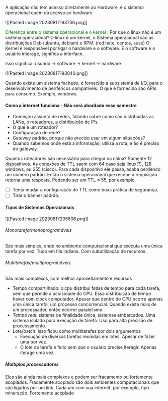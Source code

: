 
A aplicação não tem acesso diretamente ao Hardware, é o sistema operacional quem dá acesso ao hardware.

![[Pasted image 20230817193706.png]]

<font color='green'> Diferença entre o sistema operacional e o kernel </font>: Por que o linux não é um sistema operacional?  O linux é um kernel, o Sistema operacional são as distribuições Deb (ubuntu, debiam) e RPM. (red hate, centos, suse)
O Kernel é responsável por ligar o hardware e o software. E o software é o usuário interage, significa a interface. 

Isso significa: usuário -> software -> kernel -> hardware

![[Pasted image 20230817193040.png]]


Quando existe um sistema fechado, é fornecido a subsistema de I/O, para o desenvolvimento de periféricos compatíveis. O que é fornecido são APIs para consumo. Exemplo, windows. 

####  Como a internet funciona - Não será abordado esse semestre

* Começou assunto de redes, falando sobre como são distribuidas as LANs, o roteadores, a distribuição de IPs. 
* O que é um roteador?
* Configuração de rede?
* Gateway padrão, porque não preciso usar em algum situações?
* Quando sabemos onde está a informação, utiliza a rota, e ão é preciso do gateway.


Quantos roteadores são necessário para chegar na china? Somente 12 dispositivos. 
As conexões de TTL saem com 64 caso seja linux(?), 128 windows, ou 255 (cisco). Para cada dispositivo ele passa, acaba perdendo um número padrão. Então o sistema operacional que recebe a requisição retorna uma resposta. Podendo ser um TTL = 55, por exemplo. 
- [ ] Tenta mudar a configuração do TTL como boas prática  de segurança. 
- [ ] Tirar o banner padrão. 

#### Tipos de Sistemas Operacionais

![[Pasted image 20230817205606.png]]

###### Monotarefa/monoprogramáveis
São mais simples, onde no ambiente computacional que executa uma única tarefa por vez. Tudo em fila indiana. Com subutilização de recursos. 
###### Multitarefas/multiprogramáveis
São mais complexos, com melhor aproveitamento e recursos
* Tempo compartilhado: o cpu distribui fatias de tempo para cada tarefa, sem que permite a ociosidade do CPU. Essa distribuição de tempo haver com clock computador. Apesar que dentro do CPU ocorre apenas uma única tarefa, um processo concorrencial. Quando existe mais de um processador, então ocorrer paralelismo. 
* *Tempo real*: sistema de finalidade única, sistemas embarcados. Uma sistema isolado para execução de tarefa. Uso para alta precisão de processamento.
* Lote/batch: Isso ficou como multitarefas por dois argumentos
	* Execução de diversas tarefas reunidas em lotes. Apesar de fazer uma por vez.
	* O lote de tarefa é feito sem que o usuário precise iteragir. Apenas iterage uma vez. 



##### Multiplos processadores
Eles são ainda mais complexos e podem ser fracamento ou fortemente acoplados. 
Fracamente acoplado são dois ambientes computacionais que são ligados por um link. Cada um com sua internet, por exemplo, tipo mineração.
Fortemente acoplado
